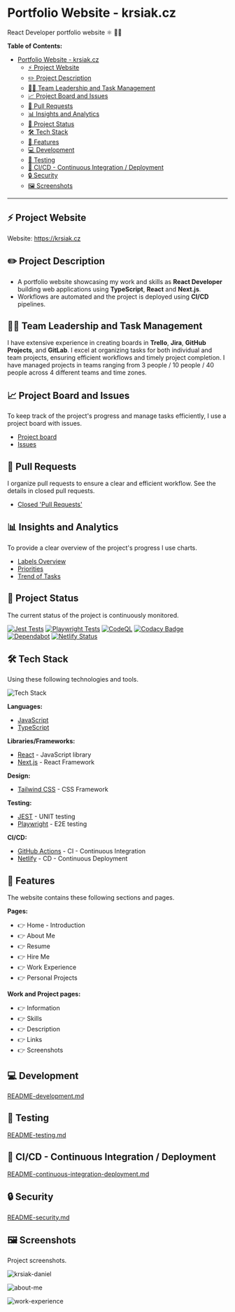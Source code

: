 # Portfolio Website - krsiak.cz

React Developer portfolio website ⚛️ 👨‍💻

**Table of Contents:**

- [Portfolio Website - krsiak.cz](#portfolio-website---krsiakcz)
  - [⚡ Project Website](#-project-website)
  - [✏️ Project Description](#️-project-description)
  - [👨‍💼 Team Leadership and Task Management](#-team-leadership-and-task-management)
  - [📈 Project Board and Issues](#-project-board-and-issues)
  - [🔄 Pull Requests](#-pull-requests)
  - [📊 Insights and Analytics](#-insights-and-analytics)
  - [🚦 Project Status](#-project-status)
  - [🛠️ Tech Stack](#️-tech-stack)
  - [📝 Features](#-features)
  - [💻 Development](#-development)
  - [🐛 Testing](#-testing)
  - [🚀 CI/CD - Continuous Integration / Deployment](#-cicd---continuous-integration--deployment)
  - [🔒 Security](#-security)
  - [🖼️ Screenshots](#️-screenshots)

---

## ⚡ Project Website

Website: <https://krsiak.cz>

## ✏️ Project Description

- A portfolio website showcasing my work and skills as **React Developer** building web applications using **TypeScript**, **React** and **Next.js**.
- Workflows are automated and the project is deployed using **CI/CD** pipelines.

## 👨‍💼 Team Leadership and Task Management

I have extensive experience in creating boards in **Trello**, **Jira**, **GitHub Projects**, and **GitLab**. I excel at organizing tasks for both individual and team projects, ensuring efficient workflows and timely project completion. I have managed projects in teams ranging from 3 people / 10 people / 40 people across 4 different teams and time zones.

## 📈 Project Board and Issues

To keep track of the project's progress and manage tasks efficiently, I use a project board with issues.

- [Project board](https://github.com/users/krsiakdaniel/projects/6)
- [Issues](https://github.com/krsiakdaniel/portfolio-website-krsiak-cz/issues)

## 🔄 Pull Requests

I organize pull requests to ensure a clear and efficient workflow. See the details in closed pull requests.

- [Closed 'Pull Requests'](https://github.com/krsiakdaniel/portfolio-website-krsiak-cz/pulls?q=is%3Apr+is%3Aclosed)

## 📊 Insights and Analytics

To provide a clear overview of the project's progress I use charts.

- [Labels Overview](https://github.com/users/krsiakdaniel/projects/6/insights/3)
- [Priorities](https://github.com/users/krsiakdaniel/projects/6/insights/2)
- [Trend of Tasks](https://github.com/users/krsiakdaniel/projects/6/insights/1)

## 🚦 Project Status

The current status of the project is continuously monitored.

[![Jest Tests](https://github.com/krsiakdaniel/portfolio-website-krsiak-cz/actions/workflows/jest.yml/badge.svg)](https://github.com/krsiakdaniel/portfolio-website-krsiak-cz/actions/workflows/jest.yml) [![Playwright Tests](https://github.com/krsiakdaniel/portfolio-website-krsiak-cz/actions/workflows/playwright.yml/badge.svg)](https://github.com/krsiakdaniel/portfolio-website-krsiak-cz/actions/workflows/playwright.yml) [![CodeQL](https://github.com/krsiakdaniel/portfolio-website-krsiak-cz/actions/workflows/github-code-scanning/codeql/badge.svg)](https://github.com/krsiakdaniel/portfolio-website-krsiak-cz/actions/workflows/github-code-scanning/codeql) [![Codacy Badge](https://app.codacy.com/project/badge/Grade/eaa72f9b0a7242ae9179b0dfdd58faf5)](https://app.codacy.com/gh/krsiakdaniel/portfolio-website-krsiak-cz/dashboard?utm_source=gh&utm_medium=referral&utm_content=&utm_campaign=Badge_grade) [![Dependabot](https://img.shields.io/badge/Dependabot-Enabled-green)](https://github.com/krsiakdaniel/portfolio-website-krsiak-cz/security/dependabot) [![Netlify Status](https://api.netlify.com/api/v1/badges/eb322254-0169-4941-9416-3806b0bd5be6/deploy-status)](https://app.netlify.com/sites/portfolio-website-krsiak-cz/deploys)

## 🛠️ Tech Stack

Using these following technologies and tools.

![Tech Stack](/readme-images/technologies.png)

**Languages:**

- [JavaScript](https://developer.mozilla.org/en-US/docs/Web/javascript)
- [TypeScript](https://www.typescriptlang.org/)

**Libraries/Frameworks:**

- [React](https://react.dev/) - JavaScript library
- [Next.js](https://nextjs.org/) - React Framework

**Design:**

- [Tailwind CSS](https://tailwindcss.com/) - CSS Framework

**Testing:**

- [JEST](https://jestjs.io/) - UNIT testing
- [Playwright](https://playwright.dev/) - E2E testing

**CI/CD:**

- [GitHub Actions](https://github.com/krsiakdaniel/portfolio-website-krsiak-cz/actions) - CI - Continuous Integration
- [Netlify](https://www.netlify.com/) - CD - Continuous Deployment

## 📝 Features

The website contains these following sections and pages.

**Pages:**

- 👉 Home - Introduction
- 👉 About Me
- 👉 Resume
- 👉 Hire Me
- 👉 Work Experience
- 👉 Personal Projects

**Work and Project pages:**

- 👉 Information
- 👉 Skills
- 👉 Description
- 👉 Links
- 👉 Screenshots

## 💻 Development

[README-development.md](README-development.md)

## 🐛 Testing

[README-testing.md](README-testing.md)

## 🚀 CI/CD - Continuous Integration / Deployment

[README-continuous-integration-deployment.md](README-continuous-integration-deployment.md)

## 🔒 Security

[README-security.md](README-security.md)

## 🖼️ Screenshots

Project screenshots.

![krsiak-daniel](/readme-images/screenshot-1.png)

![about-me](/readme-images/screenshot-2.png)

![work-experience](/readme-images/screenshot-3.png)
